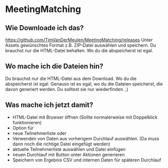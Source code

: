 # MeetingMatching
## Wie Downloade ich das?
https://github.com/TimVanDerMeulen/MeetingMatching/releases
Unter Assets gewünschtes Format z.B. ZIP-Datei auswählen und speichern. Du brauchst nur die HTML-Datei behalten. Wo du die abspeicherst ist egal.

## Wo mache ich die Dateien hin?
Du brauchst nur die HTML-Datei aus dem Download.  Wo du die abspeicherst ist egal. Genauso ist es egal, wo du die Dateien speicherst, die davon generiert werden. Du solltest sie nur wiederfinden. ;)

## Was mache ich jetzt damit?
- HTML-Datei mit Browser öffnen (Sollte normalerweise mit Doppelklick funktionieren)
- Option für 
 - neue Teilnehmerliste oder 
 - Verwenden von Daten aus vorherigem Durchlauf 
 auswählen. (Da muss dann noch die richtige Datei eingefügt werden)
- aktuelle Teilnehmerliste auswählen und Datei einfügen
- neuen Durchlauf mit Button unter Aktionen generieren
- Speichern von Ergebnis CSV und internen Daten für späteren Durchlauf
